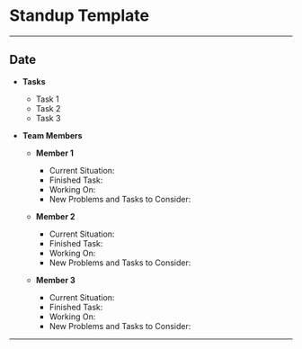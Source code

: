 # Standup Template

***

## Date
* **Tasks**
    * Task 1
    * Task 2
    * Task 3

* **Team Members**

    * **Member 1**
        * Current Situation:
        * Finished Task: 
        * Working On: 
        * New Problems and Tasks to Consider: 

    * **Member 2**
        * Current Situation:
        * Finished Task: 
        * Working On: 
        * New Problems and Tasks to Consider: 

    * **Member 3**
        * Current Situation:
        * Finished Task: 
        * Working On: 
        * New Problems and Tasks to Consider: 
***